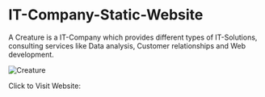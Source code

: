 # IT-Company-Static-Website
A Creature is a IT-Company which provides different types of IT-Solutions, consulting services like Data analysis, Customer relationships and Web development.

![Creature](https://user-images.githubusercontent.com/109847442/180720208-64f1a9af-b26a-41b4-8f5d-a727c8d0155c.png)

 Click to Visit Website:
